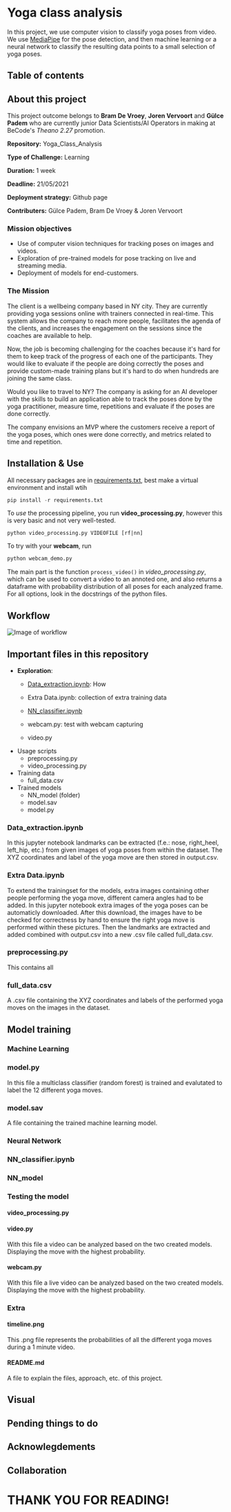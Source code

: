 # Yoga class analysis

In this project, we use computer vision to classify yoga poses from video. We use [MediaPipe]() for the pose detection, and then machine learning or a neural network to classify the resulting data points to a small selection of yoga poses.

## Table of contents

 ## About this project
This project outcome belongs to **Bram De Vroey**, **Joren Vervoort** and **Gülce Padem** who are currently junior Data Scientists/AI Operators in making at BeCode's _Theano 2.27_ promotion.

**Repository:** Yoga_Class_Analysis

**Type of Challenge:** Learning

**Duration:** 1 week

**Deadline:** 21/05/2021

**Deployment strategy:** Github page

**Contributers:** Gülce Padem, Bram De Vroey & Joren Vervoort

### Mission objectives

- Use of computer vision techniques for tracking poses on images and videos.
- Exploration of pre-trained models for pose tracking on live and streaming media.
- Deployment of models for end-customers.

### The Mission

The client is a wellbeing company based in NY city. They are currently providing yoga sessions online with trainers connected in real-time. This system allows the company to reach more people, facilitates the agenda of the clients, and increases the engagement on the sessions since the coaches are available to help.

Now, the job is becoming challenging for the coaches because it's hard for them to keep track of the progress of each one of the participants. They would like to evaluate if the people are doing correctly the poses and provide custom-made training plans but it's hard to do when hundreds are joining the same class.

Would you like to travel to NY? The company is asking for an AI developer with the skills to build an application able to track the poses done by the yoga practitioner, measure time, repetitions and evaluate if the poses are done correctly.

The company envisions an MVP where the customers receive a report of the yoga poses, which ones were done correctly, and metrics related to time and repetition. 



## Installation & Use

All necessary packages are in [requirements.txt](requirements.txt), best make a virtual environment and install wtih 
```python 
pip install -r requirements.txt
```

To *use* the processing pipeline, you run **video_processing.py**, however this is very basic and not very well-tested.

```
python video_processing.py VIDEOFILE [rf|nn]
```

To try with your **webcam**, run 
```python 
python webcam_demo.py

```

The main part is the function `process_video()` in _video_processing.py_, which can be used to convert a video to an annoted one, and also returns a dataframe with probability distribution of all poses for each analyzed frame. For all options, look in the docstrings of the python files.

## Workflow

![Image of workflow](https://github.com/gpadem/Yoga_Class_analysis/workflow.png?raw=true)

## Important files in this repository
- **Exploration**:
    - [Data_extraction.ipynb](Data_extraction.ipynb): How 
    - Extra Data.ipynb: collection of extra training data
    - [NN_classifier.ipynb](NN_classifier.ipynb)
    - webcam.py: test with webcam capturing

    - video.py
- Usage scripts 
    - preprocessing.py
    - video_processing.py
- Training data
    - full_data.csv
- Trained models
    - NN_model (folder)
    - model.sav
    - model.py

### Data_extraction.ipynb
In this jupyter notebook landmarks can be extracted (f.e.: nose, right_heel, left_hip, etc.) from given images of yoga poses from within the dataset. The XYZ coordinates and label of the yoga move are then stored in output.csv.

### Extra Data.ipynb
To extend the trainingset for the models, extra images containing other people performing the yoga move, different camera angles had to be added. In this jupyter notebook extra images of the yoga poses can be automaticly downloaded. After this download, the images have to be checked for correctness by hand to ensure the right yoga move is performed within these pictures. Then the landmarks are extracted and added combined with output.csv into a new .csv file called full_data.csv.

### preprocessing.py

This contains all 

### full_data.csv
A .csv file containing the XYZ coordinates and labels of the performed yoga moves on the images in the dataset. 

## Model training

### Machine Learning
### model.py
In this file a multiclass classifier (random forest) is trained and evalutated to label the 12 different yoga moves. 

### model.sav
A file containing the trained machine learning model.

### Neural Network
### NN_classifier.ipynb

### NN_model

### Testing the model

#### video_processing.py
#### video.py
With this file a video can be analyzed based on the two created models. Displaying the move with the highest probability.

#### webcam.py
With this file a live video can be analyzed based on the two created models. Displaying the move with the highest probability.

### Extra

#### timeline.png
This .png file represents the probabilities of all the different yoga moves during a 1 minute video.

#### README.md
A file to explain the files, approach, etc. of this project.

## Visual



## Pending things to do

## Acknowlegdements

## Collaboration



# THANK YOU FOR READING!

